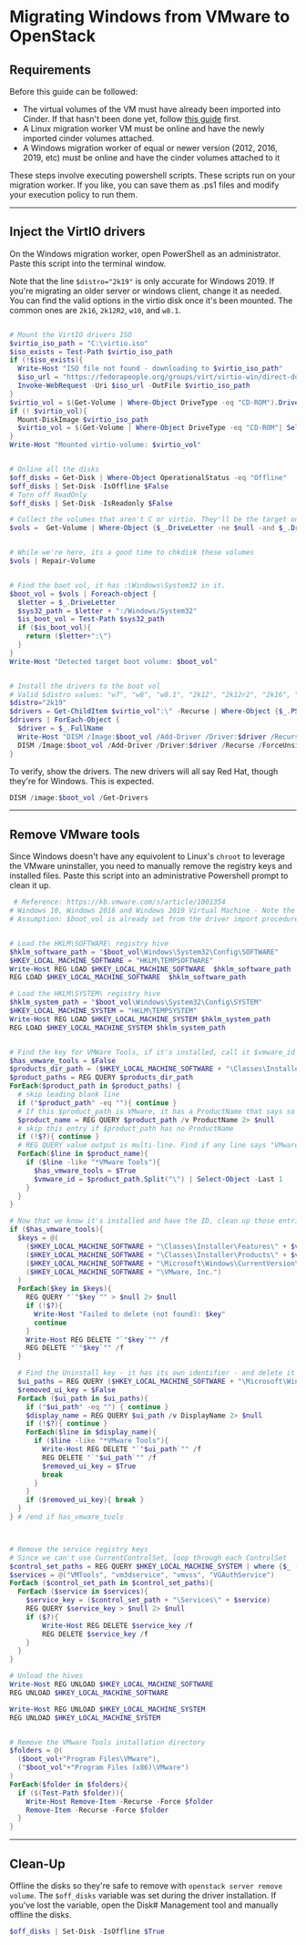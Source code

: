 # Migrating Windows from VMware to OpenStack

## Requirements

Before this guide can be followed:

 - The virtual volumes of the VM must have already been imported into Cinder.
   If that hasn't been done yet, follow [this guide](/vmware-migration.html) first.
 - A Linux migration worker VM must be online and have the newly imported cinder volumes attached.
 - A Windows migration worker of equal or newer version (2012, 2016, 2019, etc) must be online and
   have the cinder volumes attached to it


These steps involve executing powershell scripts. These scripts run on your migration worker.
If you like, you can save them as .ps1 files and modify your execution policy to run them.

---



## Inject the VirtIO drivers

On the Windows migration worker, open PowerShell as an administrator. Paste this script into the
terminal window.

Note that the line `$distro="2k19"` is only accurate for Windows 2019. If you're migrating an older
server or windows client, change it as needed. You can find the valid options in the virtio disk
once it's been mounted. The common ones are `2k16`, `2k12R2`, `w10`, and `w8.1`.

```ps1

# Mount the VirtIO drivers ISO
$virtio_iso_path = "C:\virtio.iso"
$iso_exists = Test-Path $virtio_iso_path
if (!$iso_exists){
  Write-Host "ISO file not found - downloading to $virtio_iso_path"
  $iso_url = "https://fedorapeople.org/groups/virt/virtio-win/direct-downloads/stable-virtio/virtio-win.iso"
  Invoke-WebRequest -Uri $iso_url -OutFile $virtio_iso_path
}
$virtio_vol = $(Get-Volume | Where-Object DriveType -eq "CD-ROM").DriveLetter
if (! $virtio_vol){
  Mount-DiskImage $virtio_iso_path
  $virtio_vol = $(Get-Volume | Where-Object DriveType -eq "CD-ROM"| Select-Object -last 1).DriveLetter
}
Write-Host "Mounted virtio-volume: $virtio_vol"


# Online all the disks
$off_disks = Get-Disk | Where-Object OperationalStatus -eq "Offline"
$off_disks | Set-Disk -IsOffline $False
# Turn off ReadOnly
$off_disks | Set-Disk -IsReadonly $False

# Collect the volumes that aren't C or virtio. They'll be the target ones we're migrating
$vols =  Get-Volume | Where-Object {$_.DriveLetter -ne $null -and $_.DriveLetter -ne "C" -and $_.DriveType -ne "CD-ROM"}


# While we're here, its a good time to chkdisk these volumes
$vols | Repair-Volume


# Find the boot vol, it has :\Windows\System32 in it.
$boot_vol = $vols | Foreach-object {
  $letter = $_.DriveLetter
  $sys32_path = $letter + ":/Windows/System32"
  $is_boot_vol = Test-Path $sys32_path
  if ($is_boot_vol){
    return ($letter+":\")
  }
}
Write-Host "Detected target boot volume: $boot_vol"


# Install the drivers to the boot vol
# Valid $distro values: "w7", "w8", "w8.1", "2k12", "2k12r2", "2k16", "2k19"
$distro="2k19"
$drivers = Get-ChildItem $virtio_vol":\" -Recurse | Where-Object {$_.PSIsContainer -eq $true -and $_.Name -eq "amd64" -and $_.Parent.Name -eq $distro}
$drivers | ForEach-Object {
  $driver = $_.FullName
  Write-Host "DISM /Image:$boot_vol /Add-Driver /Driver:$driver /Recurse /ForceUnsigned"
  DISM /Image:$boot_vol /Add-Driver /Driver:$driver /Recurse /ForceUnsigned
}


```

To verify, show the drivers.
The new drivers will all say Red Hat, though they're for Windows. This is expected.

```ps1
DISM /image:$boot_vol /Get-Drivers
```


---


## Remove VMware tools

Since Windows doesn't have any equivolent to Linux's `chroot` to leverage the VMware uninstaller,
you need to manually remove the registry keys and installed files. Paste this script into an
administrative Powershell prompt to clean it up.

```ps1
 # Reference: https://kb.vmware.com/s/article/1001354
# Windows 10, Windows 2016 and Windows 2019 Virtual Machine - Note the vmware ID they use is invalid
# Assumption: $boot_vol is already set from the driver import procedure. Format: "E:\"


# Load the HKLM\SOFTWARE\ registry hive
$hklm_software_path = "$boot_vol\Windows\System32\Config\SOFTWARE"
$HKEY_LOCAL_MACHINE_SOFTWARE = "HKLM\TEMPSOFTWARE"
Write-Host REG LOAD $HKEY_LOCAL_MACHINE_SOFTWARE  $hklm_software_path
REG LOAD $HKEY_LOCAL_MACHINE_SOFTWARE  $hklm_software_path

# Load the HKLM\SYSTEM\ registry hive
$hklm_system_path = "$boot_vol\Windows\System32\Config\SYSTEM"
$HKEY_LOCAL_MACHINE_SYSTEM = "HKLM\TEMPSYSTEM"
Write-Host REG LOAD $HKEY_LOCAL_MACHINE_SYSTEM $hklm_system_path
REG LOAD $HKEY_LOCAL_MACHINE_SYSTEM $hklm_system_path


# Find the key for VMWare Tools, if it's installed, call it $vmware_id
$has_vmware_tools = $False
$products_dir_path = ($HKEY_LOCAL_MACHINE_SOFTWARE + "\Classes\Installer\Products\")
$product_paths = REG QUERY $products_dir_path
ForEach($product_path in $product_paths) {
  # skip leading blank line
  if ("$product_path" -eq ""){ continue }
  # If this $product_path is VMware, it has a ProductName that says so
  $product_name = REG QUERY $product_path /v ProductName 2> $null
  # skip this entry if $product_path has no ProductName
  if (!$?){ continue }
  # REG QUERY value output is multi-line. Find if any line says "VMware Tools"
  ForEach($line in $product_name){
    if ($line -like "*VMware Tools"){
      $has_vmware_tools = $True
      $vmware_id = $product_path.Split("\") | Select-Object -Last 1
    }
  }
}

# Now that we know it's installed and have the ID, clean up those entries
if ($has_vmware_tools){
  $keys = @(
    ($HKEY_LOCAL_MACHINE_SOFTWARE + "\Classes\Installer\Features\" + $vmware_id),
    ($HKEY_LOCAL_MACHINE_SOFTWARE + "\Classes\Installer\Products\" + $vmware_id),
    ($HKEY_LOCAL_MACHINE_SOFTWARE + "\Microsoft\Windows\CurrentVersion\Installer\UserData\S-1-5-18\Products\" + $vmware_id),
    ($HKEY_LOCAL_MACHINE_SOFTWARE + "\VMware, Inc.")
  )
  ForEach($key in $keys){
    REG QUERY "`"$key`"" > $null 2> $null
    if (!$?){
      Write-Host "Failed to delete (not found): $key"
      continue
    }
    Write-Host REG DELETE "`"$key`"" /f
    REG DELETE "`"$key`"" /f
  }

  # Find the Uninstall key - it has its own identifier - and delete it
  $ui_paths = REG QUERY ($HKEY_LOCAL_MACHINE_SOFTWARE + "\Microsoft\Windows\CurrentVersion\Uninstall")
  $removed_ui_key = $False
  ForEach ($ui_path in $ui_paths){
    if ("$ui_path" -eq "") { continue }
    $display_name = REG QUERY $ui_path /v DisplayName 2> $null
    if (!$?){ continue }
    ForEach($line in $display_name){
      if ($line -like "*VMware Tools"){
        Write-Host REG DELETE "`"$ui_path`"" /f
        REG DELETE "`"$ui_path`"" /f
        $removed_ui_key = $True
        break
      }
    }
    if ($removed_ui_key){ break }
  }
} # /end if has_vmware_tools



# Remove the service registry keys
# Since we can't use CurrentControlSet, loop through each ControlSet
$control_set_paths = REG QUERY $HKEY_LOCAL_MACHINE_SYSTEM | where {$_ -like "*ControlSet*"}
$services = @("VMTools", "vm3dservice", "vmvss", "VGAuthService")
ForEach ($control_set_path in $control_set_paths){
  ForEach ($service in $services){
    $service_key = ($control_set_path + "\Services\" + $service)
    REG QUERY $service_key > $null 2> $null
    if ($?){
        Write-Host REG DELETE $service_key /f
        REG DELETE $service_key /f
    }
  }
}

# Unload the hives
Write-Host REG UNLOAD $HKEY_LOCAL_MACHINE_SOFTWARE
REG UNLOAD $HKEY_LOCAL_MACHINE_SOFTWARE

Write-Host REG UNLOAD $HKEY_LOCAL_MACHINE_SYSTEM
REG UNLOAD $HKEY_LOCAL_MACHINE_SYSTEM


# Remove the VMware Tools installation directory
$folders = @(
  ($boot_vol+"Program Files\VMware"),
  ("$boot_vol"+"Program Files (x86)\VMware")
)
ForEach($folder in $folders){
  if ($(Test-Path $folder)){
    Write-Host Remove-Item -Recurse -Force $folder
    Remove-Item -Recurse -Force $folder
  }
}

```

---
## Clean-Up


Offline the disks so they're safe to remove with `openstack server remove volume`.
The `$off_disks` variable  was set during the driver installation. If you've lost the variable,
open the Disk# Management tool and manually offline the disks.

```ps1
$off_disks | Set-Disk -IsOffline $True
```







